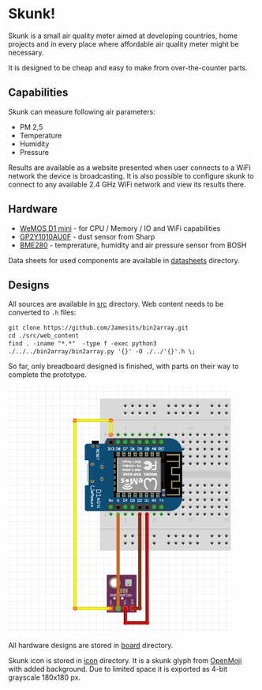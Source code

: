 # Skunk!

Skunk is a small air quality meter aimed at developing countries, home projects and in every place where affordable air quality meter might be necessary. 

It is designed to be cheap and easy to make from over-the-counter parts.

## Capabilities

Skunk can measure following air parameters:

* PM 2,5
* Temperature
* Humidity
* Pressure

Results are available as a website presented when user connects to a WiFi network the device is broadcasting. It is also possible to configure skunk to connect to any available 2.4 GHz WiFi network and view its results there.

## Hardware

* [WeMOS D1 mini](https://www.wemos.cc/en/latest/d1/d1_mini.html) - for CPU / Memory / IO and WiFi capabilities
* [GP2Y1010AU0F](https://www.sharpsde.com/products/optoelectronic-components/model/GP2Y1010AU0F/) - dust sensor from Sharp
* [BME280](https://www.bosch-sensortec.com/products/environmental-sensors/humidity-sensors-bme280/) - temprerature, humidity and air pressure sensor from BOSH

Data sheets for used components are available in [datasheets](/datasheets) directory.

## Designs

All sources are available in [src](/src) directory. Web content needs to be converted to `.h` files:

```
git clone https://github.com/Jamesits/bin2array.git 
cd ./src/web_content
find . -iname "*.*"  -type f -exec python3 ./../../bin2array/bin2array.py '{}' -O ./../'{}'.h \;
```

So far, only breadboard designed is finished, with parts on their way to complete the prototype. 

![prototype_bb](docs/prototype_bb.png)

All hardware designs are stored in [board](/board) directory.

Skunk icon is stored in [icon](/icon) directory. It is a skunk glyph from [OpenMoji](https://openmoji.org) with added background. Due to limited space it is exported as 4-bit grayscale 180x180 px.
